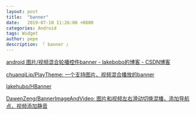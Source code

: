 ```yaml
---
layout: post
title:  "banner"
date:   2019-07-10 11:26:00 +0800
categories: Android
tags: Widget
author: pepe
description: 『 banner 』
---
```


[android 图片/视频混合轮播控件banner - lakebobo的博客 - CSDN博客](
https://blog.csdn.net/lakebobo/article/details/90410092)

[chuanqiLjp/PlayTheme: 一个支持图片、视频混合播放的banner](
https://github.com/chuanqiLjp/PlayTheme)

[lakehubo/HBanner](
https://github.com/lakehubo/HBanner)

[DawenZeng/BannerImageAndVideo: 图片和视频左右滑动切换混播，添加导航点，视频添加静音](
https://github.com/DawenZeng/BannerImageAndVideo)





















